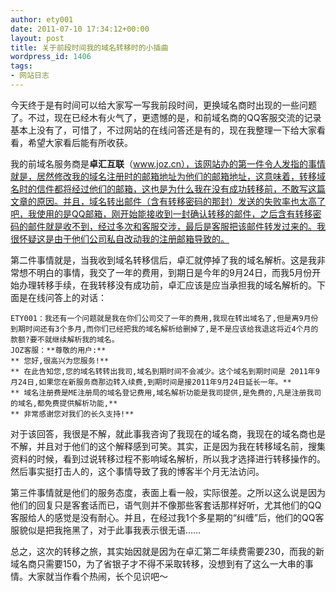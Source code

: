 ```yaml
---
author: ety001
date: 2011-07-10 17:34:12+00:00
layout: post
title: 关于前段时间我的域名转移时的小插曲
wordpress_id: 1406
tags:
- 网站日志
---
```


今天终于是有时间可以给大家写一写我前段时间，更换域名商时出现的一些问题了。不过，现在已经木有火气了，更遗憾的是，和前域名商的QQ客服交流的记录基本上没有了，可惜了，不过网站的在线问答还是有的，现在我整理一下给大家看看，希望大家看后能有所收获。

我的前域名服务商是**卓汇互联**（www.joz.cn），该网站办的第一件令人发指的事情就是，居然修改我的域名注册时的邮箱地址为他们的邮箱地址，这意味着，转移域名时的信件都将经过他们的邮箱，这也是为什么我在没有成功转移前，不敢写这篇文章的原因。并且，域名转出邮件（含有转移密码的那封）发送的失败率也太高了吧，我使用的是QQ邮箱，刚开始能接收到一封确认转移的邮件，之后含有转移密码的邮件就是收不到，经过多次和客服交涉，最后是客服把该邮件转发过来的。我很怀疑这是由于他们公司私自改动我的注册邮箱导致的。

第二件事情就是，当我收到域名转移信后，卓汇就停掉了我的域名解析。这是我非常想不明白的事情，我交了一年的费用，到期日是今年的9月24日，而我5月份开始办理转移手续，在我转移没有成功前，卓汇应该是应当承担我的域名解析的。下面是在线问答上的对话：

    ETY001：我还有一个问题就是我在你们公司交了一年的费用,我现在转出域名了,但是离9月份到期时间还有3个多月,而你们已经把我的域名解析给删掉了,是不是应该给我退这将近4个月的款额?要不就继续解析我的域名。
    JOZ客服：**尊敬的用户:**
    ** 您好,很高兴为您服务!**
    ** 在此告知您,您的域名转转出我司,域名到期时间不会减少。这个域名到期时间是 2011年9月24日,如果您在新服务商那边转入续费,到期时间是接2011年9月24日延长一年。**
    ** 域名注册费是ME注册局的域名登记费用,域名解析功能是我司提供,是免费的,凡是注册我司的域名,都免费提供解析功能,**
    ** 非常感谢您对我们的长久支持!**

对于该回答，我很是不解，就此事我咨询了我现在的域名商，我现在的域名商也是不解，并且对于他们的这个解释感到可笑。其实，正是因为我在转移域名前，搜集资料的时候，看到过说转移过程不影响域名解析，所以我才选择进行转移操作的。然后事实挺打击人的，这个事情导致了我的博客半个月无法访问。

第三件事情就是他们的服务态度，表面上看一般，实际很差。之所以这么说是因为他们的回复只是客套话而已，语气则并不像那些客套话那样好听，尤其他们的QQ客服给人的感觉是没有耐心。并且，在经过我1个多星期的“纠缠”后，他们的QQ客服貌似是把我拖黑了，对于此事我表示很无语……

总之，这次的转移之旅，其实始因就是因为在卓汇第二年续费需要230，而我的新域名商只需要150，为了省银子才不得不采取转移，没想到有了这么一大串的事情。大家就当作看个热闹，长个见识吧～

